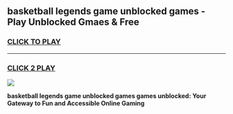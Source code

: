 
## basketball legends game unblocked games - Play Unblocked Gmaes & Free
<h3>
<a href="https://premium.freeplayer.one?title=basketball_legends_game_unblocked_games&ref=20F">CLICK TO PLAY</a></h3>
<hr>

<h3>
<a href="https://premium.freeplayer.one?title=basketball_legends_game_unblocked_games&ref=20F">CLICK 2 PLAY</a>
  
</h3>

<a href="https://premium.freeplayer.one?title=basketball_legends_game_unblocked_games&ref=20F/"><img src="https://clearcache.store/games.png"></a>


**basketball legends game unblocked games games unblocked: Your Gateway to Fun and Accessible Online Gaming**
